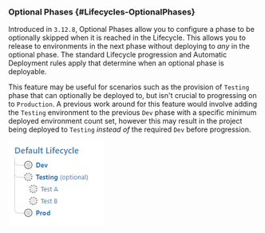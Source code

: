 ### Optional Phases {#Lifecycles-OptionalPhases}

Introduced in `3.12.8`, Optional Phases allow you to configure a phase to be optionally skipped when it is reached in the Lifecycle. This allows you to release to environments in the next phase without deploying to _any_ in the optional phase. The standard Lifecycle progression and Automatic Deployment rules apply that determine when an optional phase is deployable. 

This feature may be useful for scenarios such as the provision of `Testing` phase that can optionally be deployed to, but isn't crucial to progressing on to `Production`. A previous work around for this feature would involve adding the `Testing` environment to the previous `Dev` phase with a specific minimum deployed environment count set, however this may result in the project being deployed to `Testing` _instead of_ the required `Dev` before progression.

![Optional Phase](optional-phase.png)